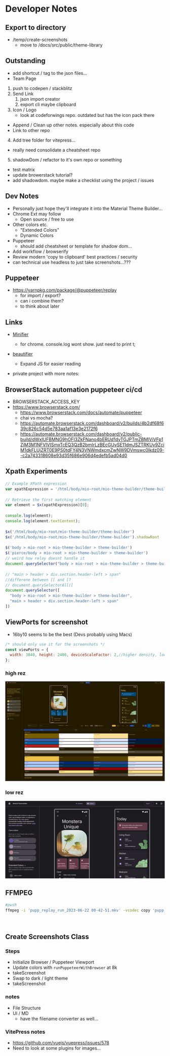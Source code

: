 # Developer Notes

## Export to directory
* /temp/create-screenshots
  * move to /docs/src/public/theme-library

[//]: # (todo fix deadlinks)
[//]: # (* [create-screenshots.test.mjs - Main Runner]&#40;tests/create-screenshots.test.mjs:90&#41;)
[//]: # (* [lib/MaterialDesignThemeColorsList.mjs:21]&#40;lib/MaterialDesignThemeColorsList.mjs:21&#41;)


## Outstanding
* add shortcut / tag to the json files...
* Team Page
1. push to codepen / stackblitz
2. Send Link
   1. json import creator
   2. export cli maybe clipboard
3. Icon / Logo
   * look at codeforwings repo. outdated but has the icon pack there

* Append / Clean up other notes. especially about this code
* Link to other repo
4. Add tree folder for vitepress...
* really need consolidate a cheatsheet repo
5. shadowDom / refactor to it's own repo or something
* test matrix
* update browerstack tutorial?
* add shadowdom. maybe make a checklist using the project / issues

## Dev Notes
* Personally just hope they'll integrate it into the Material Theme Builder...
* Chrome Ext may follow
  * Open source / free to use
* Other colors etc.
  * "Extended Colors"
  * Dynamic Colors
* Puppeteer
  * should add cheatsheet or template for shadow dom...
* Add workflow / browserify
* Review modern 'copy to clipboard' best practices / security
* can technical use headless to just take screenshots...???

## Puppeteer
* https://yarnpkg.com/package/@puppeteer/replay
  * for import / export?
  * can i combine them?
  * to think about later

## Links
* [Minifier](https://www.toptal.com/developers/javascript-minifier)
  * for chrome. console.log wont show. just need to print t;
* [beautifier](https://beautifier.io/)
  * Expand JS for easier reading
 
* private project with more notes:

[//]: # (  * [material3-theme-builder-helper-ext]&#40;..%2F..%2Fmaterial3-theme-builder-helper-ext&#41;)

## BrowserStack automation puppeteer ci/cd
* BROWSERSTACK_ACCESS_KEY
* https://www.browserstack.com/
  * https://www.browserstack.com/docs/automate/puppeteer
  * chai vs mocha?
  * https://automate.browserstack.com/dashboard/v2/builds/4b2df68f639c826c54d5e783aa1af13e3e2172f6
  * https://automate.browserstack.com/dashboard/v2/public-build/dWxIUFBMNG9hOFI3ZkFNano4bERUd1dvTGJPTmZBMlViVFp1ZjM3M1NFVlVISmxTcEQ3QzB2bmIrLzBEcGUvSE11dmJSZTRKUy9ZcjM1dkFLUjZRT0E9PS0tdFY4N3VNWmdxcmZwNW9DVmswc0lkdz09--c2a743318608e93d35f686e906d4edefb5ad04d0

## Xpath Experiments
```js
// Example XPath expression
var xpathExpression = '/html/body/mio-root/mio-theme-builder/theme-builder//main/root-page/custom-base//main/section[1]/article/div[2]/core-colors//section/div[1]/h2';

// Retrieve the first matching element
var element = $x(xpathExpression)[0];

console.log(element);
console.log(element.textContent);

$x('/html/body/mio-root/mio-theme-builder/theme-builder')
$x('/html/body/mio-root/mio-theme-builder/theme-builder').shadowRoot

$('body > mio-root > mio-theme-builder > theme-builder')
$('pierce/body > mio-root > mio-theme-builder > theme-builder')
// weird how relay doesnt handle it
document.querySelector("body > mio-root > mio-theme-builder > theme-builder").shadowRoot.querySelector("main")

// "main > header > div.section.header-left > span"
//differene between [[ and [?
// document.querySelectorAll([
document.querySelector([
  "body > mio-root > mio-theme-builder > theme-builder",
  "main > header > div.section.header-left > span"
])
```

## ViewPorts for screenshot
* 16by10 seems to be the best (Devs probably using Macs)
```js
/* should only use it for the screenshots */
const viewPorts = {
  width: 3840, height: 2400, deviceScaleFactor: 2,//higher density, looks odd though
};
```
### high rez
![16by9_1.png](/viewPortsExamples/16by10_2.png)
### low rez
![16by9_low_rez_1.png](/viewPortsExamples/16by9_low_rez_1.png)

## FFMPEG
```bash
#pwsh
ffmpeg -i 'pupp_replay_run_2023-06-22 00-42-51.mkv' -vcodec copy 'pupp_replay_run_2023-06-22 00-42-51.mp4'




```


## Create Screenshots Class

### Steps
* Initialize Browser / Puppeteer Viewport
* Update colors with `runPuppeteerWithBrowser` at 8k
* takeScreenshot
* Swap to dark / light theme
* takeScreenshot

### notes
* File Structure
* UI / MD
  * have the filename converter as well...


### VitePress notes
* https://github.com/vuejs/vuepress/issues/578
* Need to look at some plugins for images...
